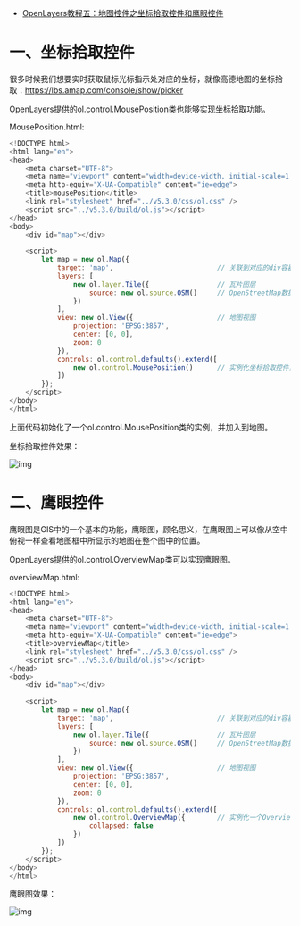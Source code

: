 - [OpenLayers教程五：地图控件之坐标拾取控件和鹰眼控件](https://blog.csdn.net/qq_35732147/article/details/91377382)



# 一、坐标拾取控件

很多时候我们想要实时获取鼠标光标指示处对应的坐标，就像高德地图的坐标拾取：https://lbs.amap.com/console/show/picker

OpenLayers提供的ol.control.MousePosition类也能够实现坐标拾取功能。

MousePosition.html:

```js
<!DOCTYPE html>
<html lang="en">
<head>
    <meta charset="UTF-8">
    <meta name="viewport" content="width=device-width, initial-scale=1.0">
    <meta http-equiv="X-UA-Compatible" content="ie=edge">
    <title>mousePosition</title>
    <link rel="stylesheet" href="../v5.3.0/css/ol.css" />
    <script src="../v5.3.0/build/ol.js"></script>
</head>
<body>
    <div id="map"></div>
 
    <script>
        let map = new ol.Map({
            target: 'map',                          // 关联到对应的div容器
            layers: [
                new ol.layer.Tile({                 // 瓦片图层
                    source: new ol.source.OSM()     // OpenStreetMap数据源
                })
            ],
            view: new ol.View({                     // 地图视图
                projection: 'EPSG:3857',
                center: [0, 0],
                zoom: 0
            }),
            controls: ol.control.defaults().extend([
                new ol.control.MousePosition()      // 实例化坐标拾取控件，并加入地图
            ])
        });
    </script>
</body>
</html>
```

 上面代码初始化了一个ol.control.MousePosition类的实例，并加入到地图。

坐标拾取控件效果：

![img](https://img-blog.csdnimg.cn/20190610151813906.png?x-oss-process=image/watermark,type_ZmFuZ3poZW5naGVpdGk,shadow_10,text_aHR0cHM6Ly9ibG9nLmNzZG4ubmV0L3FxXzM1NzMyMTQ3,size_16,color_FFFFFF,t_70)

# 二、鹰眼控件

鹰眼图是GIS中的一个基本的功能，鹰眼图，顾名思义，在鹰眼图上可以像从空中俯视一样查看地图框中所显示的地图在整个图中的位置。

OpenLayers提供的ol.control.OverviewMap类可以实现鹰眼图。

overviewMap.html:

```js
<!DOCTYPE html>
<html lang="en">
<head>
    <meta charset="UTF-8">
    <meta name="viewport" content="width=device-width, initial-scale=1.0">
    <meta http-equiv="X-UA-Compatible" content="ie=edge">
    <title>overviewMap</title>
    <link rel="stylesheet" href="../v5.3.0/css/ol.css" />
    <script src="../v5.3.0/build/ol.js"></script>
</head>
<body>
    <div id="map"></div>
 
    <script>
        let map = new ol.Map({
            target: 'map',                          // 关联到对应的div容器
            layers: [
                new ol.layer.Tile({                 // 瓦片图层
                    source: new ol.source.OSM()     // OpenStreetMap数据源
                })
            ],
            view: new ol.View({                     // 地图视图
                projection: 'EPSG:3857',
                center: [0, 0],
                zoom: 0
            }),
            controls: ol.control.defaults().extend([
                new ol.control.OverviewMap({        // 实例化一个OverviewMap类的对象，并加入到地图中
                    collapsed: false
                })        
            ])
        });
    </script>
</body>
</html>
```

鹰眼图效果：

![img](https://img-blog.csdnimg.cn/20190610153043499.png?x-oss-process=image/watermark,type_ZmFuZ3poZW5naGVpdGk,shadow_10,text_aHR0cHM6Ly9ibG9nLmNzZG4ubmV0L3FxXzM1NzMyMTQ3,size_16,color_FFFFFF,t_70)